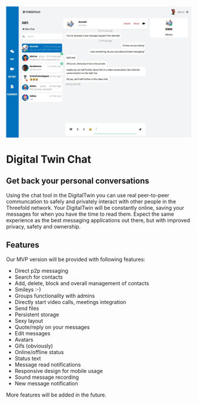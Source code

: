![](img/screenchat.jpg)

# Digital Twin Chat

## Get back your personal conversations

Using the chat tool in the DigitalTwin you can use real peer-to-peer communcation to safely and privately interact with other people in the Threefold network. Your DigitalTwin will be constantly online, saving your messages for when you have the time to read them. Expect the same experience as the best messaging applications out there, but with improved privacy, safety and ownership.

## Features

Our MVP version will be provided with following features:

- Direct p2p messaging
- Search for contacts
- Add, delete, block and overall management of contacts
- Smileys :-)
- Groups functionality with admins
- Directly start video calls, meetings integration
- Send files
- Persistent storage
- Sexy layout
- Quote/reply on your messages
- Edit messages
- Avatars
- Gifs (obviously)
- Online/offline status
- Status text
- Message read notifications
- Responsive design for mobile usage
- Sound message recording
- New message notification

More features will be added in the future.
